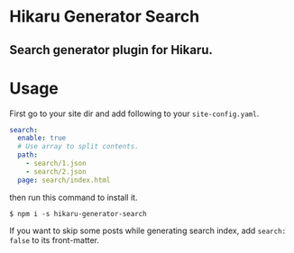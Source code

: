 Hikaru Generator Search
=======================

Search generator plugin for Hikaru.
-----------------------------------

# Usage

First go to your site dir and add following to your `site-config.yaml`.

```yaml
search:
  enable: true
  # Use array to split contents.
  path:
    - search/1.json
    - search/2.json
  page: search/index.html
```

then run this command to install it.

```
$ npm i -s hikaru-generator-search
```
If you want to skip some posts while generating search index, add `search: false` to its front-matter.
